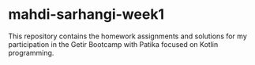# mahdi-sarhangi-week1
This repository contains the homework assignments and solutions for my participation in the Getir Bootcamp with Patika focused on Kotlin programming.
